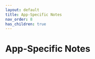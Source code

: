 ```yaml
---
layout: default
title: App-Specific Notes
nav_order: 8
has_children: true
---
```


# App-Specific Notes
